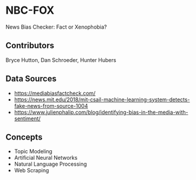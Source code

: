 # NBC-FOX
News Bias Checker: Fact or Xenophobia?

## Contributors

Bryce Hutton, Dan Schroeder, Hunter Hubers

## Data Sources

- https://mediabiasfactcheck.com/
- https://news.mit.edu/2018/mit-csail-machine-learning-system-detects-fake-news-from-source-1004
- https://www.julienphalip.com/blog/identifying-bias-in-the-media-with-sentiment/


## Concepts

- Topic Modeling
- Artificial Neural Networks
- Natural Language Processing
- Web Scraping
